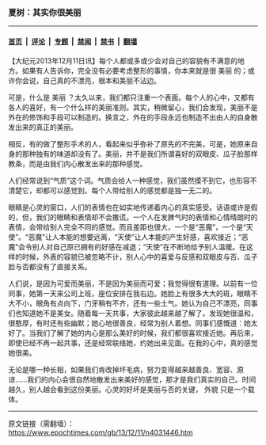 ### 夏树：其实你很美丽

---

#### [首页](../../../..?n4031446) &nbsp;|&nbsp; [评论](../../../../../epoch-comment?n4031446) &nbsp;|&nbsp; [专题](../../../../../epoch-special?n4031446) &nbsp;|&nbsp; [禁闻](../../../../../epoch-news?n4031446) &nbsp;|&nbsp; [禁书](../../../../../books?n4031446) &nbsp;|&nbsp; [翻墙](https://github.com/gfw-breaker/nogfw/blob/master/README.md?n4031446)


<div class="post_content" id="artbody" itemprop="articleBody">
 <!-- article content begin -->
 <p>
  【大纪元2013年12月11日讯】每个人都或多或少会对自己的容貌有不满意的地方。如果有人告诉你，完全没有必要考虑整形的事情，你本来就是很
  <ok href="https://www.epochtimes.com/gb/tag/%E7%BE%8E%E4%B8%BD.html">
   美丽
  </ok>
  的；或许你会说，自己真的不漂亮，根本和美丽不沾边。
 </p>
 <p>
  可是，什么是
  <ok href="https://www.epochtimes.com/gb/tag/%E7%BE%8E%E4%B8%BD.html">
   美丽
  </ok>
  ？太久以来，我们都只注重一个表面。每个人的心中，又都有各人的喜好，有一个什么样的美丽准则。其实，稍微留心，我们会发现，美丽不是外在的修饰和手段可以制造的。换言之，外在的手段永远也制造不出由人的自身散发出来的真正的美丽。
 </p>
 <p>
  相反，有的做了整形手术的人，看起来似乎弥补了原先的不完美，可是，她原来自身的那种独有的味道却没有了。美丽，并不是我们所谓喜好的双眼皮、瓜子脸那样教条，而是由我们内心散发出来的那种感觉。
 </p>
 <p>
  人们经常说到“气质”这个词。气质会给人一种感觉，我们虽然摸不到它，也形容不清楚它，却都可以感觉到。每个人带给别人的感觉都是独一无二的。
 </p>
 <p>
  眼睛是心灵的窗口，人们的表情也在如实地传递着内心的真实感受。话语或许是假的，但，我们的眼睛和表情却不会撒谎。一个人在发脾气时的表情和心情晴朗时的表情，会带给别人完全不同的感觉。而且差距也很大，一个是“恶魔”，一个是“天使”。“恶魔”让人本能的想要远离，“天使”让人本能的产生好感，喜欢接近；“恶魔”会令别人对自己原已拥有的好感在减退；“天使”在不断地给予别人温暖。在这样的时候，外表的容貌已被忽略不计，别人心中的喜爱与反感和双眼皮与否、瓜子脸与否都没有了直接关系。
 </p>
 <p>
  人们说，是因为可爱而美丽，不是因为美丽而可爱；我觉得很有道理。以前有一位同事，她第一天来公司上班，座位安排在我右边。她脸上有很多大大的斑，眼睛不大不小，眼角有点向下，门牙稍有不齐，还有一些土气。她认为自己不漂亮，同事们也知道她不是美女。随着每一天共事，大家彼此越来越了解了。发现她很温和，很憨厚，有时还有些幽默；她心地很善良，经常为别人着想。同事们感慨道：她太好了。当我们了解了她的内心是那么美好的时候，我们都很喜欢接近她。再后来，即使已经不再一起共事，还是经常联络她，约她出来见面。在我的心中，真的感觉她很美。
 </p>
 <p>
  无论是哪一种长相，如果我们肯改掉坏毛病，努力变得越来越善良、宽容、原谅……我们的内心会很自然地散发出来美好的感觉，那才是我们真实的自己。时间越久，别人越会看到这份美丽。心灵的好坏是美丽与否的关键，
  <ok href="https://www.epochtimes.com/gb/tag/%E5%A4%96%E8%B2%8C.html">
   外貌
  </ok>
  只是一个载体。
 </p>
 <!-- article content end -->
 <div id="below_article_ad">
 </div>
</div>


---

原文链接（需翻墙）：https://www.epochtimes.com/gb/13/12/11/n4031446.htm
